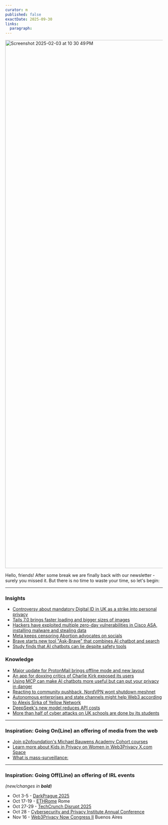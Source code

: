 ```yaml
---
curator: m
published: false
exactDate: 2025-09-30
links:
  paragraph: 
---
```


<img width="1686" alt="Screenshot 2025-02-03 at 10 30 49 PM" src="https://github.com/user-attachments/assets/317c5722-510b-40ff-88bd-ee5b8c1690e7" />

Hello, friends! After some break we are finally back with our newsletter - surely you missed it. But there is no time to waste your time, so let's begin:

---

### Insights
- [Controversy about mandatory Digital ID in UK as a strike into personal privacy](https://www.aljazeera.com/news/2025/9/29/why-is-the-uk-introducing-digital-ids-and-why-are-they-so-controversial)
- [Tails 7.0 brings faster loading and bigger sizes of images](https://forum.torproject.org/t/new-release-tails-7-0/20583)
- [Hackers have exploited multiple zero-day vulnerabilities in Cisco ASA, installing malware and stealing data](https://www.itpro.com/security/cyber-attacks/cisco-asa-customers-urged-to-take-immediate-action-as-ncsc-cisa-issue-critical-vulnerability-warnings)
- [Meta keeps censoring Abortion advocates on socials](https://www.eff.org/pages/meta-removing-abortion-advocates-accounts-without-warning)
- [Brave starts new tool "Ask-Brave" that combines AI chatbot and search](https://cyberinsider.com/brave-launches-privacy-focused-ask-brave-fusion-of-ai-chat-and-web-search/)
- [Study finds that AI chatbots can lie despite safety tools](https://decrypt.co/341978/ai-study-chatbots-strategically-lie-current-safety-tools-cant-catch-them)

### Knowledge
- [Major update for ProtonMail brings offline mode and new layout](https://www.msn.com/en-us/money/other/proton-mail-s-updated-app-adds-an-offline-mode/ar-AA1NhE2w)
- [An app for doxxing critics of Charlie Kirk exposed its users](https://www.wired.com/story/app-used-to-dox-charlie-kirk-critics-doxed-its-own-users-instead)
- [Using MCP can make AI chatbots more useful but can put your privacy in danger](https://privacyinternational.org/long-read/5672/risks-turning-ai-chatbots-ai-agents-and-using-mcp)
- [Reacting to community pushback, NordVPN wont shutdown meshnet](https://cyberinsider.com/nordvpn-reverses-decision-to-shut-down-meshnet-after-community-pushback/)
- [Autonomous enterprises and state channels might help Web3 according to Alexis Sirka of Yellow Network](https://www.coindesk.com/coindesk-indices/2025/09/24/the-web-needs-a-better-model)
- [DeepSeek's new model reduces API costs](https://techcrunch.com/2025/09/29/deepseek-releases-sparse-attention-model-that-cuts-api-costs-in-half/)
- [More than half of cyber attacks on UK schools are done by its students](https://www.informationgovernanceservices.com/news/data-protection-news-update-22-september-2025/?utm_source=chatgpt.com)

---

### Inspiration: Going On(Line) an offering of media from the web
- [Join p2pfoundation's Michael Bauwens Academy Cohort courses](https://t.me/+zqXD0C6L-To5NGI6)
- [Learn more about Kids in Privacy on Women in Web3Privacy X.com Space](https://x.com/winprivacy/status/1972708387252035612)
- [What is mass-surveillance:](https://youtu.be/QpFw7dk9l-0?si=BNFd4Lfn422JEnNB)
  
---

### Inspiration: Going Off(Line) an offering of IRL events 
*(new/changes in **bold**)*

* Oct 3-5 - [DarkPrague 2025](https://darkprague.com/)
* Oct 17-19 - [ETHRome](https://www.ethrome.org/) Rome
* Oct 27-29 - [TechCrunch Disrupt 2025](https://techcrunch.com/events/tc-disrupt-2025/?utm_source=tc&utm_medium=post&utm_campaign=disrupt2025&utm_content=exhibit&promo=post_exhibitorprogram_09302025&display=)
* Oct 28 - [Cybersecurity and Privacy Institute Annual Conference](https://uwaterloo.ca/cybersecurity-privacy-institute/2025conference?utm_source=chatgpt.com)
* Nov 16 - [Web3Privacy Now Congress II](https://congress.web3privacy.info/) Buenos Aires
